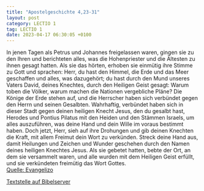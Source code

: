 ```yaml
---
title: "Apostelgeschichte 4,23-31"
layout: post
category: LECTIO 1
tag: LECTIO 1
date: 2023-04-17 06:30:05 +0100
---
```

In jenen Tagen als Petrus und Johannes freigelassen waren, gingen sie zu den Ihren und berichteten alles, was die Hohenpriester und die Ältesten zu ihnen gesagt hatten.
Als sie das hörten, erhoben sie einmütig ihre Stimme zu Gott und sprachen: Herr, du hast den Himmel, die Erde und das Meer geschaffen und alles, was dazugehört;
du hast durch den Mund unseres Vaters David, deines Knechtes, durch den Heiligen Geist gesagt: Warum toben die Völker, warum machen die Nationen vergebliche Pläne?
Die Könige der Erde stehen auf, und die Herrscher haben sich verbündet gegen den Herrn und seinen Gesalbten.<!--more-->
Wahrhaftig, verbündet haben sich in dieser Stadt gegen deinen heiligen Knecht Jesus, den du gesalbt hast, Herodes und Pontius Pilatus mit den Heiden und den Stämmen Israels,
um alles auszuführen, was deine Hand und dein Wille im voraus bestimmt haben.
Doch jetzt, Herr, sieh auf ihre Drohungen und gib deinen Knechten die Kraft, mit allem Freimut dein Wort zu verkünden.
Streck deine Hand aus, damit Heilungen und Zeichen und Wunder geschehen durch den Namen deines heiligen Knechtes Jesus.
Als sie gebetet hatten, bebte der Ort, an dem sie versammelt waren, und alle wurden mit dem Heiligen Geist erfüllt, und sie verkündeten freimütig das Wort Gottes.<br>
[Quelle: Evangelizo](https://evangeliumtagfuertag.org/DE/gospel)

[Textstelle auf Bibelserver](https://www.bibleserver.com/EU/Apostelgeschichte4,23-31)
